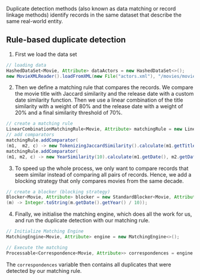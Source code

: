 Duplicate detection methods (also known as data matching or record linkage methods) identify records in the same dataset that describe the same real-world entity. 

## Rule-based duplicate detection

1.	First we load the data set

```java
// loading data
HashedDataSet<Movie, Attribute> dataActors = new HashedDataSet<>();
new MovieXMLReader().loadFromXML(new File("actors.xml"), "/movies/movie", dataActors);
```

2.	Then we define a matching rule that compares the records. We compare the movie title with Jaccard similarity and the release date with a custom date similarity function. Then we use a linear combination of the title similarity with a weight of 80% and the release date with a weight of 20% and a final similarity threshold of 70%.

```java
// create a matching rule
LinearCombinationMatchingRule<Movie, Attribute> matchingRule = new LinearCombinationMatchingRule<>(0.7);
// add comparators
matchingRule.addComparator(
(m1,  m2, c) -> new TokenizingJaccardSimilarity().calculate(m1.getTitle(), m2.getTitle()), 0.8);
matchingRule.addComparator(
(m1, m2, c) -> new YearSimilarity(10).calculate(m1.getDate(), m2.getDate()), 0.2);
```

3.	To speed up the whole process, we only want to compare records that seem similar instead of comparing all pairs of records. Hence, we add a blocking strategy that only compares movies from the same decade.

```java
// create a blocker (blocking strategy)
Blocker<Movie, Attribute> blocker = new StandardBlocker<Movie, Attribute>(
(m) -> Integer.toString(m.getDate().getYear() / 10));
```

4.	Finally, we initialise the matching engine, which does all the work for us, and run the duplicate detection with our matching rule.

```java
// Initialize Matching Engine
MatchingEngine<Movie, Attribute> engine = new MatchingEngine<>();

// Execute the matching
Processable<Correspondence<Movie, Attribute>> correspondences = engine.runDuplicateDetection(dataActors, matchingRule, blocker);
```

The ```correspondences``` variable then contains all duplicates that were detected by our matching rule.